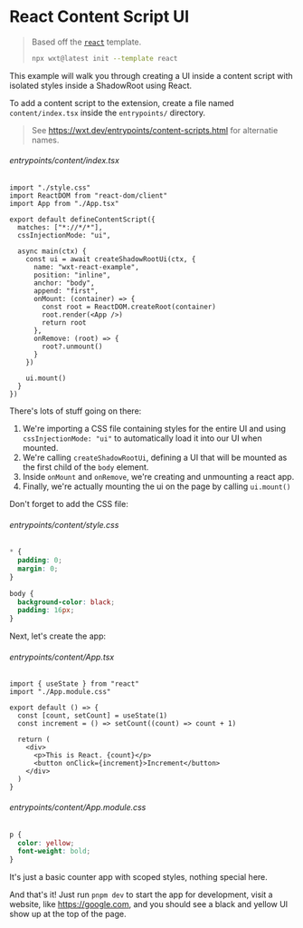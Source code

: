 <!-- Generated by scripts/generate-diffs.ts -->

# React Content Script UI

> Based off the [`react`](https://github.com/wxt-dev/wxt/tree/main/templates/react) template.
>
> ```sh
> npx wxt@latest init --template react
> ```

This example will walk you through creating a UI inside a content script with isolated styles inside a ShadowRoot using React.

To add a content script to the extension, create a file named `content/index.tsx` inside the `entrypoints/` directory.

> See https://wxt.dev/entrypoints/content-scripts.html for alternatie names.

###### entrypoints/content/index.tsx

```tsx
import "./style.css"
import ReactDOM from "react-dom/client"
import App from "./App.tsx"

export default defineContentScript({
  matches: ["*://*/*"],
  cssInjectionMode: "ui",

  async main(ctx) {
    const ui = await createShadowRootUi(ctx, {
      name: "wxt-react-example",
      position: "inline",
      anchor: "body",
      append: "first",
      onMount: (container) => {
        const root = ReactDOM.createRoot(container)
        root.render(<App />)
        return root
      },
      onRemove: (root) => {
        root?.unmount()
      }
    })

    ui.mount()
  }
})
```

There's lots of stuff going on there:

1. We're importing a CSS file containing styles for the entire UI and using `cssInjectionMode: "ui"` to automatically load it into our UI when mounted.
2. We're calling `createShadowRootUi`, defining a UI that will be mounted as the first child of the `body` element.
3. Inside `onMount` and `onRemove`, we're creating and unmounting a react app.
4. Finally, we're actually mounting the ui on the page by calling `ui.mount()`

Don't forget to add the CSS file:

###### entrypoints/content/style.css

```css
* {
  padding: 0;
  margin: 0;
}

body {
  background-color: black;
  padding: 16px;
}
```

Next, let's create the app:

###### entrypoints/content/App.tsx

```tsx
import { useState } from "react"
import "./App.module.css"

export default () => {
  const [count, setCount] = useState(1)
  const increment = () => setCount((count) => count + 1)

  return (
    <div>
      <p>This is React. {count}</p>
      <button onClick={increment}>Increment</button>
    </div>
  )
}
```

###### entrypoints/content/App.module.css

```css
p {
  color: yellow;
  font-weight: bold;
}
```

It's just a basic counter app with scoped styles, nothing special here.

And that's it! Just run `pnpm dev` to start the app for development, visit a website, like <https://google.com>, and you should see a black and yellow UI show up at the top of the page.

